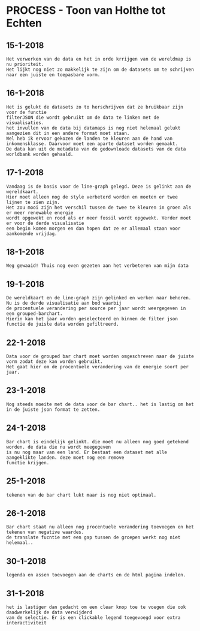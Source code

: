 # PROCESS - Toon van Holthe tot Echten

## 15-1-2018

    Het verwerken van de data en het in orde krrijgen van de wereldmap is nu prioriteit.
    Het lijkt nog niet zo makkelijk te zijn om de datasets om te schrijven naar een juiste en toepasbare vorm.

## 16-1-2018

    Het is gelukt de datasets zo to herschrijven dat ze bruikbaar zijn voor de functie
    filterJSON die wordt gebruikt om de data te linken met de visualisaties.
    het invullen van de data bij datamaps is nog niet helemaal gelukt aangezien dit in een andere format moet staan.
    Wel heb ik ervoor gekozen de landen te kleuren aan de hand van inkomensklasse. Daarvoor moet een aparte dataset worden gemaakt.
    De data kan uit de metadata van de gedownloade datasets van de data worldbank worden gehaald.

## 17-1-2018

    Vandaag is de basis voor de line-graph gelegd. Deze is gelinkt aan de wereldkaart.
    Hier moet alleen nog de style verbeterd worden en moeten er twee lijnen te zien zijn.
    Het zou mooi zijn het verschil tussen de twee te kleuren in groen als er meer renewable energie
    wordt opgewekt en rood als er meer fossil wordt opgewekt. Verder moet er voor de derde visualisatie
    een begin komen morgen en dan hopen dat ze er allemaal staan voor aankomende vrijdag.

## 18-1-2018

    Weg gewaaid! Thuis nog even gezeten aan het verbeteren van mijn data

## 19-1-2018

    De wereldkaart en de line-graph zijn gelinked en werken naar behoren. Nu is de derde visualisatie aan bod waarbij
    de procentuele verandering per source per jaar wordt weergegeven in een grouped-barchart.
    Hierin kan het jaar worden geselecteerd en binnen de filter json functie de juiste data worden gefiltreerd.

## 22-1-2018

    Data voor de grouped bar chart moet worden omgeschreven naar de juiste vorm zodat deze kan worden gebruikt.
    Het gaat hier om de procentuele verandering van de energie soort per jaar.

## 23-1-2018

    Nog steeds moeite met de data voor de bar chart.. het is lastig om het in de juiste json format te zetten.

## 24-1-2018

    Bar chart is eindelijk gelinkt. die moet nu alleen nog goed getekend worden. de data die nu wordt meegegeven
    is nu nog maar van een land. Er bestaat een dataset met alle aangeklikte landen. deze moet nog een remove
    functie krijgen.

## 25-1-2018

    tekenen van de bar chart lukt maar is nog niet optimaal.

## 26-1-2018

    Bar chart staat nu alleen nog procentuele verandering toevoegen en het tekenen van negative waardes.
    de translate fucntie met een gap tussen de groepen werkt nog niet helemaal..

## 30-1-2018

    legenda en assen toevoegen aan de charts en de html pagina indelen.

## 31-1-2018

    het is lastiger dan gedacht om een clear knop toe te voegen die ook daadwerkelijk de data verwijderd
    van de selectie. Er is een clickable legend toegevoegd voor extra interactiviteit
